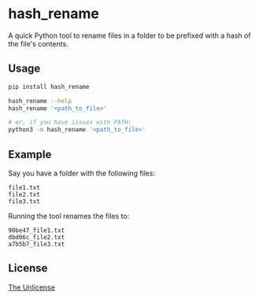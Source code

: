 # hash_rename
A quick Python tool to rename files in a folder to be prefixed with a hash of the file's contents.

## Usage

```bash
pip install hash_rename

hash_rename --help
hash_rename '<path_to_file>'

# or, if you have issues with PATH:
python3 -m hash_rename '<path_to_file>'
```

## Example

Say you have a folder with the following files:

```
file1.txt
file2.txt
file3.txt
```

Running the tool renames the files to:

```
90be47_file1.txt
dbd06c_file2.txt
a7b5b7_file3.txt
```

## License

[The Unlicense](https://unlicense.org)
